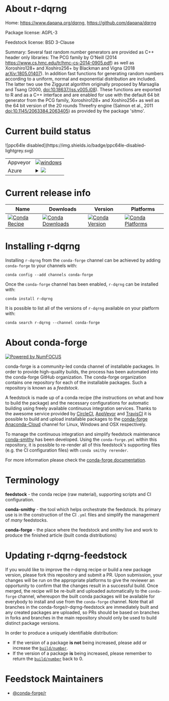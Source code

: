About r-dqrng
=============

Home: https://www.daqana.org/dqrng, https://github.com/daqana/dqrng

Package license: AGPL-3

Feedstock license: BSD 3-Clause

Summary: Several fast random number generators are provided as C++ header only libraries: The PCG family by O'Neill (2014 <https://www.cs.hmc.edu/tr/hmc-cs-2014-0905.pdf>) as well as Xoroshiro128+ and Xoshiro256+ by Blackman and Vigna (2018 <arXiv:1805.01407>). In addition fast functions for generating random numbers according to a uniform, normal and exponential distribution are included. The latter two use the Ziggurat algorithm originally proposed by Marsaglia and Tsang (2000, <doi:10.18637/jss.v005.i08>). These functions are exported to R and as a C++ interface and are enabled for use with the default 64 bit generator from the PCG family, Xoroshiro128+ and Xoshiro256+ as well as the 64 bit version of the 20 rounds Threefry engine (Salmon et al., 2011 <doi:10.1145/2063384.2063405>) as provided by the package 'sitmo'.



Current build status
====================


<table><tr>
    <td>Appveyor</td>
    <td>
      <a href="https://ci.appveyor.com/project/conda-forge/r-dqrng-feedstock/branch/master">
        <img alt="windows" src="https://img.shields.io/appveyor/ci/conda-forge/r-dqrng-feedstock/master.svg?label=Windows">
      </a>
    </td>
  </tr>
    
  <tr>
    <td>Azure</td>
    <td>
      <details>
        <summary>
          <a href="https://dev.azure.com/conda-forge/feedstock-builds/_build/latest?definitionId=6883&branchName=master">
            <img src="https://dev.azure.com/conda-forge/feedstock-builds/_apis/build/status/r-dqrng-feedstock?branchName=master">
          </a>
        </summary>
        <table>
          <thead><tr><th>Variant</th><th>Status</th></tr></thead>
          <tbody><tr>
              <td>linux_target_platformlinux-64</td>
              <td>
                <a href="https://dev.azure.com/conda-forge/feedstock-builds/_build/latest?definitionId=6883&branchName=master">
                  <img src="https://dev.azure.com/conda-forge/feedstock-builds/_apis/build/status/r-dqrng-feedstock?branchName=master&jobName=linux&configuration=linux_target_platformlinux-64" alt="variant">
                </a>
              </td>
            </tr><tr>
              <td>osx_target_platformosx-64</td>
              <td>
                <a href="https://dev.azure.com/conda-forge/feedstock-builds/_build/latest?definitionId=6883&branchName=master">
                  <img src="https://dev.azure.com/conda-forge/feedstock-builds/_apis/build/status/r-dqrng-feedstock?branchName=master&jobName=osx&configuration=osx_target_platformosx-64" alt="variant">
                </a>
              </td>
            </tr><tr>
              <td>win_target_platformwin-64</td>
              <td>
                <a href="https://dev.azure.com/conda-forge/feedstock-builds/_build/latest?definitionId=6883&branchName=master">
                  <img src="https://dev.azure.com/conda-forge/feedstock-builds/_apis/build/status/r-dqrng-feedstock?branchName=master&jobName=win&configuration=win_target_platformwin-64" alt="variant">
                </a>
              </td>
            </tr>
          </tbody>
        </table>
      </details>
    </td>
  </tr>
![ppc64le disabled](https://img.shields.io/badge/ppc64le-disabled-lightgrey.svg)
</table>

Current release info
====================

| Name | Downloads | Version | Platforms |
| --- | --- | --- | --- |
| [![Conda Recipe](https://img.shields.io/badge/recipe-r--dqrng-green.svg)](https://anaconda.org/conda-forge/r-dqrng) | [![Conda Downloads](https://img.shields.io/conda/dn/conda-forge/r-dqrng.svg)](https://anaconda.org/conda-forge/r-dqrng) | [![Conda Version](https://img.shields.io/conda/vn/conda-forge/r-dqrng.svg)](https://anaconda.org/conda-forge/r-dqrng) | [![Conda Platforms](https://img.shields.io/conda/pn/conda-forge/r-dqrng.svg)](https://anaconda.org/conda-forge/r-dqrng) |

Installing r-dqrng
==================

Installing `r-dqrng` from the `conda-forge` channel can be achieved by adding `conda-forge` to your channels with:

```
conda config --add channels conda-forge
```

Once the `conda-forge` channel has been enabled, `r-dqrng` can be installed with:

```
conda install r-dqrng
```

It is possible to list all of the versions of `r-dqrng` available on your platform with:

```
conda search r-dqrng --channel conda-forge
```


About conda-forge
=================

[![Powered by NumFOCUS](https://img.shields.io/badge/powered%20by-NumFOCUS-orange.svg?style=flat&colorA=E1523D&colorB=007D8A)](http://numfocus.org)

conda-forge is a community-led conda channel of installable packages.
In order to provide high-quality builds, the process has been automated into the
conda-forge GitHub organization. The conda-forge organization contains one repository
for each of the installable packages. Such a repository is known as a *feedstock*.

A feedstock is made up of a conda recipe (the instructions on what and how to build
the package) and the necessary configurations for automatic building using freely
available continuous integration services. Thanks to the awesome service provided by
[CircleCI](https://circleci.com/), [AppVeyor](https://www.appveyor.com/)
and [TravisCI](https://travis-ci.org/) it is possible to build and upload installable
packages to the [conda-forge](https://anaconda.org/conda-forge)
[Anaconda-Cloud](https://anaconda.org/) channel for Linux, Windows and OSX respectively.

To manage the continuous integration and simplify feedstock maintenance
[conda-smithy](https://github.com/conda-forge/conda-smithy) has been developed.
Using the ``conda-forge.yml`` within this repository, it is possible to re-render all of
this feedstock's supporting files (e.g. the CI configuration files) with ``conda smithy rerender``.

For more information please check the [conda-forge documentation](https://conda-forge.org/docs/).

Terminology
===========

**feedstock** - the conda recipe (raw material), supporting scripts and CI configuration.

**conda-smithy** - the tool which helps orchestrate the feedstock.
                   Its primary use is in the construction of the CI ``.yml`` files
                   and simplify the management of *many* feedstocks.

**conda-forge** - the place where the feedstock and smithy live and work to
                  produce the finished article (built conda distributions)


Updating r-dqrng-feedstock
==========================

If you would like to improve the r-dqrng recipe or build a new
package version, please fork this repository and submit a PR. Upon submission,
your changes will be run on the appropriate platforms to give the reviewer an
opportunity to confirm that the changes result in a successful build. Once
merged, the recipe will be re-built and uploaded automatically to the
`conda-forge` channel, whereupon the built conda packages will be available for
everybody to install and use from the `conda-forge` channel.
Note that all branches in the conda-forge/r-dqrng-feedstock are
immediately built and any created packages are uploaded, so PRs should be based
on branches in forks and branches in the main repository should only be used to
build distinct package versions.

In order to produce a uniquely identifiable distribution:
 * If the version of a package **is not** being increased, please add or increase
   the [``build/number``](https://conda.io/docs/user-guide/tasks/build-packages/define-metadata.html#build-number-and-string).
 * If the version of a package **is** being increased, please remember to return
   the [``build/number``](https://conda.io/docs/user-guide/tasks/build-packages/define-metadata.html#build-number-and-string)
   back to 0.

Feedstock Maintainers
=====================

* [@conda-forge/r](https://github.com/conda-forge/r/)

